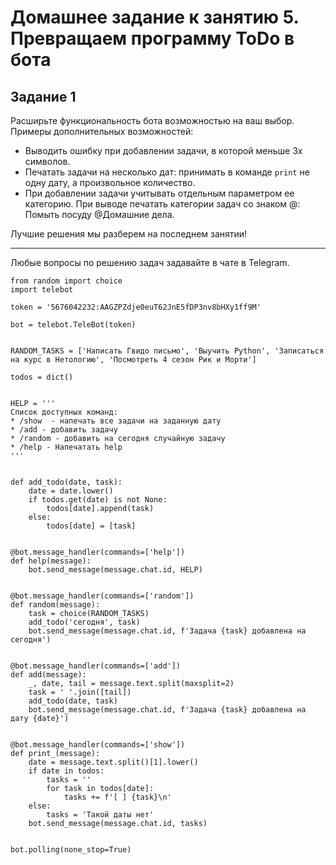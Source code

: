 # Домашнее задание к занятию 5. Превращаем программу ToDo в бота

## Задание 1
Расширьте функциональность бота возможностью на ваш выбор.  
Примеры дополнительных возможностей: 
* Выводить ошибку при добавлении задачи, в которой меньше 3х символов.
* Печатать задачи на несколько дат: принимать в команде `print` не одну дату, а произвольное количество.
* При добавлении задачи учитывать отдельным параметром ее категорию. При выводе печатать категории задач со знаком @: Помыть посуду @Домашние дела.

Лучшие решения мы разберем на последнем занятии!

   ***

Любые вопросы по решению задач задавайте в чате в Telegram.


```
from random import choice
import telebot

token = '5676042232:AAGZPZdje0euT62JnE5fDP3nv8bHXy1ff9M'

bot = telebot.TeleBot(token)


RANDOM_TASKS = ['Написать Гвидо письмо', 'Выучить Python', 'Записаться на курс в Нетологию', 'Посмотреть 4 сезон Рик и Морти']

todos = dict()


HELP = '''
Список доступных команд:
* /show  - напечать все задачи на заданную дату
* /add - добавить задачу
* /random - добавить на сегодня случайную задачу
* /help - Напечатать help
'''


def add_todo(date, task):
    date = date.lower()
    if todos.get(date) is not None:
        todos[date].append(task)
    else:
        todos[date] = [task]


@bot.message_handler(commands=['help'])
def help(message):
    bot.send_message(message.chat.id, HELP)


@bot.message_handler(commands=['random'])
def random(message):
    task = choice(RANDOM_TASKS)
    add_todo('сегодня', task)
    bot.send_message(message.chat.id, f'Задача {task} добавлена на сегодня')


@bot.message_handler(commands=['add'])
def add(message):
    _, date, tail = message.text.split(maxsplit=2)
    task = ' '.join([tail])
    add_todo(date, task)
    bot.send_message(message.chat.id, f'Задача {task} добавлена на дату {date}')


@bot.message_handler(commands=['show'])
def print_(message):
    date = message.text.split()[1].lower()
    if date in todos:
        tasks = ''
        for task in todos[date]:
            tasks += f'[ ] {task}\n'
    else:
        tasks = 'Такой даты нет'
    bot.send_message(message.chat.id, tasks)


bot.polling(none_stop=True)
```
